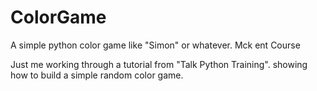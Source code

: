 # ColorGame
A simple python color game like "Simon" or whatever. Mck ent Course

Just me working through a tutorial from "Talk Python Training". showing how to build a simple random color game.
